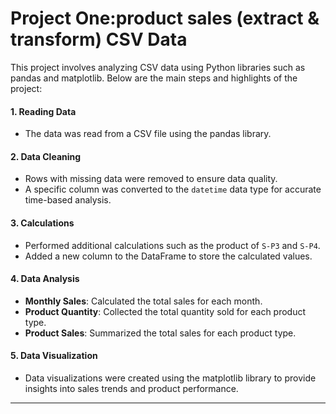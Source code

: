 # Project One:product sales (extract & transform) CSV Data
  This project involves analyzing CSV data using Python libraries such as pandas and matplotlib. Below are the main steps and highlights of the project:

#### 1. Reading Data
- The data was read from a CSV file using the pandas library.

#### 2. Data Cleaning
- Rows with missing data were removed to ensure data quality.
- A specific column was converted to the `datetime` data type for accurate time-based analysis.

#### 3. Calculations
- Performed additional calculations such as the product of `S-P3` and `S-P4`.
- Added a new column to the DataFrame to store the calculated values.
  
#### 4. Data Analysis
- **Monthly Sales**: Calculated the total sales for each month.
- **Product Quantity**: Collected the total quantity sold for each product type.
- **Product Sales**: Summarized the total sales for each product type.

#### 5. Data Visualization
- Data visualizations were created using the matplotlib library to provide insights into sales trends and product performance.

---
